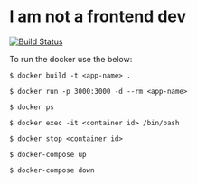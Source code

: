 # I am not a frontend dev

[![Build Status](https://semaphoreci.com/api/v1/slawinski/i-am-not-a-frontend-dev/branches/master/shields_badge.svg)](https://semaphoreci.com/slawinski/i-am-not-a-frontend-dev)

To run the docker use the below:

```
$ docker build -t <app-name> .

$ docker run -p 3000:3000 -d --rm <app-name>

$ docker ps

$ docker exec -it <container id> /bin/bash

$ docker stop <container id>

$ docker-compose up

$ docker-compose down
```
